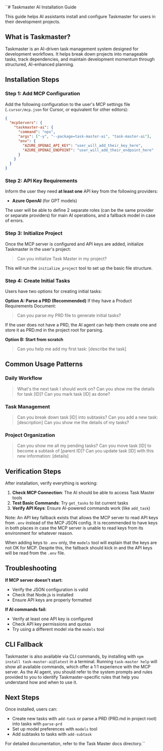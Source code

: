 ``# Taskmaster AI Installation Guide

This guide helps AI assistants install and configure Taskmaster for users in their development projects.

## What is Taskmaster?

Taskmaster is an AI-driven task management system designed for development workflows. It helps break down projects into
manageable tasks, track dependencies, and maintain development momentum through structured, AI-enhanced planning.

## Installation Steps

### Step 1: Add MCP Configuration

Add the following configuration to the user's MCP settings file (`.cursor/mcp.json` for Cursor, or equivalent for other
editors):

```json
{
  "mcpServers": {
    "taskmaster-ai": {
      "command": "npx",
      "args": ["-y", "--package=task-master-ai", "task-master-ai"],
      "env": {
        "AZURE_OPENAI_API_KEY": "user_will_add_their_key_here",
        "AZURE_OPENAI_ENDPOINT": "user_will_add_their_endpoint_here"
      }
    }
  }
}
```

### Step 2: API Key Requirements

Inform the user they need **at least one** API key from the following providers:

- **Azure OpenAI** (for GPT models)

The user will be able to define 2 separate roles (can be the same provider or separate providers) for main AI
operations, and a fallback model in case of errors.

### Step 3: Initialize Project

Once the MCP server is configured and API keys are added, initialize Taskmaster in the user's project:

> Can you initialize Task Master in my project?

This will run the `initialize_project` tool to set up the basic file structure.

### Step 4: Create Initial Tasks

Users have two options for creating initial tasks:

**Option A: Parse a PRD (Recommended)** If they have a Product Requirements Document:

> Can you parse my PRD file to generate initial tasks?

If the user does not have a PRD, the AI agent can help them create one and store it as PRD.md in the project root for
parsing.

**Option B: Start from scratch**

> Can you help me add my first task: [describe the task]

## Common Usage Patterns

### Daily Workflow

> What's the next task I should work on? Can you show me the details for task [ID]? Can you mark task [ID] as done?

### Task Management

> Can you break down task [ID] into subtasks? Can you add a new task: [description] Can you show me the details of my
> tasks?

### Project Organization

> Can you show me all my pending tasks? Can you move task [ID] to become a subtask of [parent ID]? Can you update task
> [ID] with this new information: [details]

## Verification Steps

After installation, verify everything is working:

1. **Check MCP Connection**: The AI should be able to access Task Master tools
2. **Test Basic Commands**: Try `get_tasks` to list current tasks
3. **Verify API Keys**: Ensure AI-powered commands work (like `add_task`)

Note: An API key fallback exists that allows the MCP server to read API keys from `.env` instead of the MCP JSON config.
It is recommended to have keys in both places in case the MCP server is unable to read keys from its environment for
whatever reason.

When adding keys to `.env` only, the `models` tool will explain that the keys are not OK for MCP. Despite this, the
fallback should kick in and the API keys will be read from the `.env` file.

## Troubleshooting

**If MCP server doesn't start:**

- Verify the JSON configuration is valid
- Check that Node.js is installed
- Ensure API keys are properly formatted

**If AI commands fail:**

- Verify at least one API key is configured
- Check API key permissions and quotas
- Try using a different model via the `models` tool

## CLI Fallback

Taskmaster is also available via CLI commands, by installing with `npm install task-master-ai@latest` in a terminal.
Running `task-master help` will show all available commands, which offer a 1:1 experience with the MCP server. As the AI
agent, you should refer to the system prompts and rules provided to you to identify Taskmaster-specific rules that help
you understand how and when to use it.

## Next Steps

Once installed, users can:

- Create new tasks with `add-task` or parse a PRD (PRD.md in project root) into tasks with `parse-prd`
- Set up model preferences with `models` tool
- Add subtasks to tasks with `add-subtask`

For detailed documentation, refer to the Task Master docs directory.``
